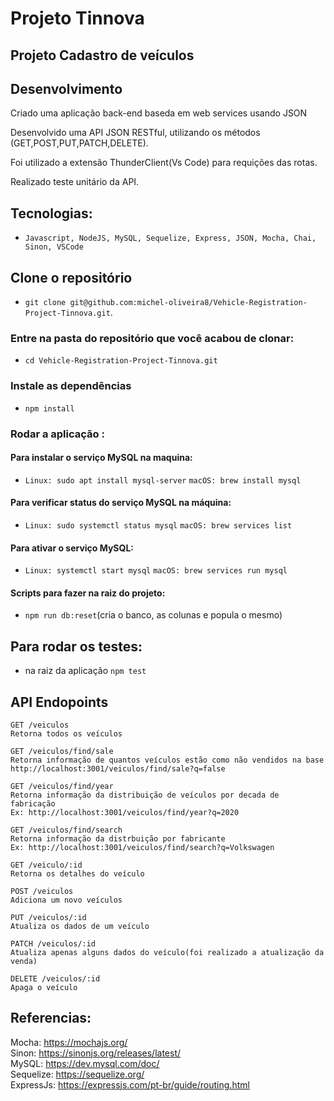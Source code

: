 # Projeto Tinnova
## Projeto Cadastro de veículos

## Desenvolvimento

 Criado uma aplicação back-end baseda em web services usando JSON 

 Desenvolvido uma API JSON RESTful, utilizando os métodos (GET,POST,PUT,PATCH,DELETE).
 
 Foi utilizado a extensão ThunderClient(Vs Code) para requições das rotas.
 
 Realizado teste unitário da API.


## Tecnologias:

  - `Javascript, NodeJS, MySQL, Sequelize, Express, JSON, Mocha, Chai, Sinon, VSCode`

## Clone o repositório
 
  - `git clone git@github.com:michel-oliveira8/Vehicle-Registration-Project-Tinnova.git`.
  
### Entre na pasta do repositório que você acabou de clonar:
 
 - `cd Vehicle-Registration-Project-Tinnova.git`
    
### Instale as dependências

  - `npm install`

### Rodar a aplicação :

#### Para instalar o serviço MySQL na maquina:
- `Linux: sudo apt install mysql-server`
`macOS: brew install mysql`

#### Para verificar status do serviço MySQL na máquina:
- `Linux: sudo systemctl status mysql`
`macOS: brew services list`

#### Para ativar o serviço MySQL:
- `Linux: systemctl start mysql`
`macOS: brew services run mysql`

#### Scripts para fazer na raiz do projeto:

  - `npm run db:reset`(cria o banco, as colunas e popula o mesmo)

## Para rodar os testes:

  - na raiz da aplicação `npm test`
  
## API Endopoints

    GET /veiculos
    Retorna todos os veículos
    
    GET /veiculos/find/sale
    Retorna informação de quantos veículos estão como não vendidos na base
    http://localhost:3001/veiculos/find/sale?q=false
    
    GET /veiculos/find/year
    Retorna informação da distribuição de veículos por decada de fabricação
    Ex: http://localhost:3001/veiculos/find/year?q=2020
    
    GET /veiculos/find/search
    Retorna informação da distrbuição por fabricante
    Ex: http://localhost:3001/veiculos/find/search?q=Volkswagen
    
    GET /veiculo/:id
    Retorna os detalhes do veículo
    
    POST /veiculos
    Adiciona um novo veículos
    
    PUT /veiculos/:id
    Atualiza os dados de um veículo
    
    PATCH /veiculos/:id
    Atualiza apenas alguns dados do veículo(foi realizado a atualização da venda)
    
    DELETE /veiculos/:id
    Apaga o veículo
    
## Referencias:

Mocha: https://mochajs.org/
<br>
Sinon: https://sinonjs.org/releases/latest/
<br>
MySQL: https://dev.mysql.com/doc/
<br>
Sequelize: https://sequelize.org/
<br>
ExpressJs: https://expressjs.com/pt-br/guide/routing.html

